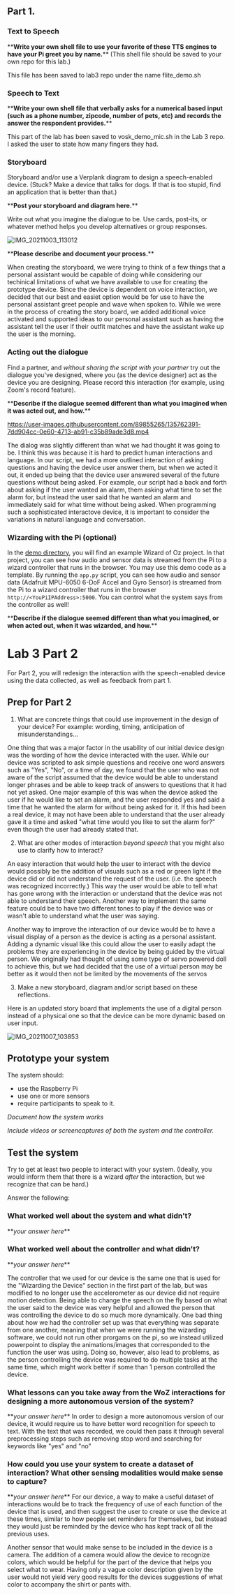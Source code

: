 ## Part 1.
### Text to Speech 

\*\***Write your own shell file to use your favorite of these TTS engines to have your Pi greet you by name.**\*\*
(This shell file should be saved to your own repo for this lab.)

This file has been saved to lab3 repo under the name flite_demo.sh

### Speech to Text

\*\***Write your own shell file that verbally asks for a numerical based input (such as a phone number, zipcode, number of pets, etc) and records the answer the respondent provides.**\*\*

This part of the lab has been saved to vosk_demo_mic.sh in the Lab 3 repo. I asked the user to state how many fingers they had.

### Storyboard

Storyboard and/or use a Verplank diagram to design a speech-enabled device. (Stuck? Make a device that talks for dogs. If that is too stupid, find an application that is better than that.) 

\*\***Post your storyboard and diagram here.**\*\*

Write out what you imagine the dialogue to be. Use cards, post-its, or whatever method helps you develop alternatives or group responses. 

![IMG_20211003_113012](https://user-images.githubusercontent.com/89855265/135761054-ca55654e-b0f5-4f6f-8c1f-0352c7580482.jpg)

\*\***Please describe and document your process.**\*\*

When creating the storyboard, we were trying to think of a few things that a personal assistant would be capable of doing while considering our techinical limitations of what we have available to use for creating the prototype device. Since the device is dependent on voice interaction, we decided that our best and easiet option would be for use to have the personal assistant greet people and wave when spoken to. While we were in the process of creating the story board, we added additional voice activated and supported ideas to our personal assistant such as having the assistant tell the user if their outfit matches and have the assistant wake up the user is the morning.

### Acting out the dialogue

Find a partner, and *without sharing the script with your partner* try out the dialogue you've designed, where you (as the device designer) act as the device you are designing.  Please record this interaction (for example, using Zoom's record feature).

\*\***Describe if the dialogue seemed different than what you imagined when it was acted out, and how.**\*\*

https://user-images.githubusercontent.com/89855265/135762391-7dd904cc-0e60-4713-ab91-c35b89ade3d8.mp4

The dialog was slightly different than what we had thought it was going to be. I think this was because it is hard to predict human interactions and language. In our script, we had a more outlined interaction of asking questions and having the device user answer them, but when we acted it out, it ended up being that the device user answered several of the future questions without being asked. For example, our script had a back and forth about asking if the user wanted an alarm, them asking what time to set the alarm for, but instead the user said that he wanted an alarm and immediately said for what time without being asked. When programming such a sophisticated interactove device, it is important to consider the variations in natural language and conversation.

### Wizarding with the Pi (optional)
In the [demo directory](./demo), you will find an example Wizard of Oz project. In that project, you can see how audio and sensor data is streamed from the Pi to a wizard controller that runs in the browser.  You may use this demo code as a template. By running the `app.py` script, you can see how audio and sensor data (Adafruit MPU-6050 6-DoF Accel and Gyro Sensor) is streamed from the Pi to a wizard controller that runs in the browser `http://<YouPiIPAddress>:5000`. You can control what the system says from the controller as well!

\*\***Describe if the dialogue seemed different than what you imagined, or when acted out, when it was wizarded, and how.**\*\*

# Lab 3 Part 2

For Part 2, you will redesign the interaction with the speech-enabled device using the data collected, as well as feedback from part 1.

## Prep for Part 2

1. What are concrete things that could use improvement in the design of your device? For example: wording, timing, anticipation of misunderstandings...

One thing that was a major factor in the usability of our initial device design was the wording of how the device interacted with the user. While our device was scripted to ask simple questions and receive one word answers such as "Yes", "No", or a time of day, we found that the user who was not aware of the script assumed that the device would be able to understand longer phrases and be able to keep track of answers to questions that it had not yet asked. One major example of this was when the device asked the user if he would like to set an alarm, and the user responded yes and said a time that he wanted the alarm for without being asked for it. If this had been a real device, it may not have been able to understand that the user already gave it a time and asked "what time would you like to set the alarm for?" even though the user had already stated that.

2. What are other modes of interaction _beyond speech_ that you might also use to clarify how to interact?

An easy interaction that would help the user to interact with the device would possibly be the addition of visuals such as a red or green light if the device did or did not understand the request of the user. (i.e. the speech was recognized incorrectly.) This way the user would be able to tell what has gone wrong with the interaction or understand that the device was not able to understand their speech. Another way to implement the same feature could be to have two different tones to play if the device was or wasn't able to understand what the user was saying.

Another way to improve the interaction of our device would be to have a visual display of a person as the device is acting as a personal assistant. Adding a dynamic visual like this could allow the user to easily adapt the problems they are experiencing in the device by being guided by the virtual person. We originally had thought of using some type of servo powered doll to achieve this, but we had decided that the use of a virtual person may be better as it would then not be limited by the movements of the servos

3. Make a new storyboard, diagram and/or script based on these reflections.

Here is an updated story board that implements the use of a digital person instead of a physical one so that the device can be more dynamic based on user input.

![IMG_20211007_103853](https://user-images.githubusercontent.com/89855265/136857611-602cee13-4050-4bc3-8945-f7a2ec02a94b.jpg)

 
## Prototype your system

The system should:
* use the Raspberry Pi 
* use one or more sensors
* require participants to speak to it. 

*Document how the system works*

*Include videos or screencaptures of both the system and the controller.*

## Test the system
Try to get at least two people to interact with your system. (Ideally, you would inform them that there is a wizard _after_ the interaction, but we recognize that can be hard.)

Answer the following:

### What worked well about the system and what didn't?
\*\**your answer here*\*\*


### What worked well about the controller and what didn't?

\*\**your answer here*\*\*

The controller that we used for our device is the same one that is used for the "Wizarding the Device" section in the first part of the lab, but was modified to no longer use the accelerometer as our device did not require motion detection. Being able to change the speech on the fly based on what the user said to the device was very helpful and allowed the person that was controlling the device to do so much more dynamically. One bad thing about how we had the controller set up was that everything was separate from one another, meaning that when we were running the wizarding software, we could not run other prorgams on the pi, so we instead utilized powerpoint to display the animations/images that corresponded to the function the user was using. Doing so, however, also lead to problems, as the person controlling the device was required to do multiple tasks at the same time, which might work better if some than 1 person controlled the device.

### What lessons can you take away from the WoZ interactions for designing a more autonomous version of the system?

\*\**your answer here*\*\*
In order to design a more autonomous version of our device, it would require us to have better word recognition for speech to text. With the text that was recorded, we could then pass it through several preprocessing steps such as removing stop word and searching for keywords like "yes" and "no"


### How could you use your system to create a dataset of interaction? What other sensing modalities would make sense to capture?

\*\**your answer here*\*\*
For our device, a way to make a useful dataset of interactions would be to track the frequency of use of each function of the device that is used, and then suggest the user to create or use the device at these times, similar to how people set reminders for themselves, but instead they would just be reminded by the device who has kept track of all the previous uses.

Another sensor that would make sense to be included in the device is a camera. The addition of a camera would allow the device to recognize colors, which would be helpful for the part of the device that helps you select what to wear. Having only a vague color description given by the user would not yield very good results for the devices suggestions of what color to accompany the shirt or pants with.
